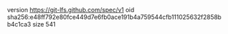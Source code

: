 version https://git-lfs.github.com/spec/v1
oid sha256:e48ff792e80fce449d7e6fb0ace191b4a759544cfb111025632f2858bb4c1ca3
size 541
